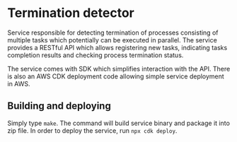 # Termination detector
Service responsible for detecting termination of processes consisting of multiple tasks 
which potentially can be executed in parallel. The service provides a RESTful API which
allows registering new tasks, indicating tasks completion results and checking process 
termination status.

The service comes with SDK which simplifies interaction with the API.
There is also an AWS CDK deployment code allowing simple service deployment in AWS.

## Building and deploying
Simply type `make`. The command will build service binary and package it into zip file.
In order to deploy the service, run `npx cdk deploy`.

